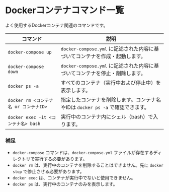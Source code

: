 # Dockerコンテナコマンド一覧

よく使用するDockerコンテナ関連のコマンドです。

| コマンド                           | 説明                                     |
|----------------------------------|----------------------------------------|
| `docker-compose up`              | `docker-compose.yml` に記述された内容に基づいてコンテナを作成・起動します。 |
| `docker-compose down`            | `docker-compose.yml` に記述された内容に基づいてコンテナを停止・削除します。 |
| `docker ps -a`                   | すべてのコンテナ（実行中および停止中）を表示します。 |
| `docker rm <コンテナ名 or コンテナID>` | 指定したコンテナを削除します。コンテナ名やIDは `docker ps -a` で確認できます。 |
| `docker exec -it <コンテナ名> bash` | 実行中のコンテナ内にシェル（bash）で入ります。 |

### 補足

-   `docker-compose` コマンドは、`docker-compose.yml` ファイルが存在するディレクトリで実行する必要があります。
-   `docker rm` は、実行中のコンテナを削除することはできません。先に `docker stop` で停止させる必要があります。
-   `docker exec` は、コンテナが実行中でないと使用できません。
-   `docker ps` は、実行中のコンテナのみを表示します。
